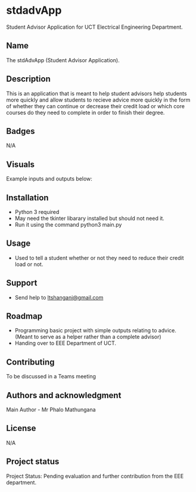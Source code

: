 # stdadvApp

Student Advisor Application for UCT Electrical Engineering Department.

## Name
The stdAdvApp (Student Advisor Application).

## Description
This is an application that is meant to help student advisors help students more quickly and allow students to recieve advice more quickly in the form of whether they can continue or decrease their credit load or which core courses do they need to complete in order to finish their degree.

## Badges
N/A

## Visuals
Example inputs and outputs below:

## Installation
- Python 3 required
- May need the tkinter libarary installed but should not need it.
- Run it using the command python3 main.py

## Usage
- Used to tell a student whether or not they need to reduce their credit load or not.

## Support
- Send help to ltshangani@gmail.com

## Roadmap
- Programming basic project with simple outputs relating to advice. (Meant to serve as a helper rather than a complete advisor)
- Handing over to EEE Department of UCT.

## Contributing
To be discussed in a Teams meeting

## Authors and acknowledgment
Main Author - Mr Phalo Mathungana

## License
N/A

## Project status
Project Status: Pending evaluation and further contribution from the EEE department.
